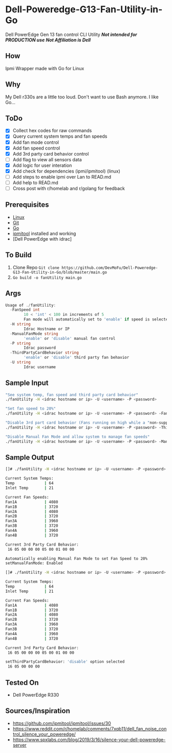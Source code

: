 # Dell-Poweredge-G13-Fan-Utility-in-Go

Dell PowerEdge Gen 13 fan control CLI Utility
***Not intended for PRODUCTION use***
***Not Affiliation is Dell***

## How

Ipmi Wrapper made with Go for Linux

## Why

My Dell r330s are a little too loud. Don't want to use Bash anymore. I like Go...

## ToDo

- [x] Collect hex codes for raw commands
- [x] Query current system temps and fan speeds
- [x] Add fan mode control
- [x] Add fan speed control
- [x] Add 3rd party card behavior control
- [ ] Add flag to view all sensors data
- [x] Add logic for user interation
- [x] Add check for dependencies (ipmi/ipmitool) (linux)
- [ ] Add steps to enable ipmi over Lan to READ.md
- [ ] Add help to READ.md
- [ ] Cross post with r/homelab and r/golang for feedback

## Prerequisites

- [Linux](https://www.linux.org/)
- [Git](https://git-scm.com/)
- [Go](https://golang.org/)
- [ipmitool](http://www.aslab.com/support/kb/224.html) installed and working
- [Dell PowerEdge with idrac]

## To Build

1. Clone Repo `Git clone https://github.com/DevMoFu/Dell-Poweredge-G13-Fan-Utility-in-Go/blob/master/main.go`
2. `Go build -o fanUtility main.go`

## Args

```go
Usage of ./fanUtility:
  -FanSpeed int
        10 < 'int' < 100 in increments of 5
        Fan mode will automatically set to 'enable' if speed is selected (default 888)
  -H string
        Idrac Hostname or IP
  -ManualFanMode string
        'enable' or 'disable' manual fan control
  -P string
        Idrac password
  -ThirdPartyCardBehavior string
        'enable' or 'disable' third party fan behavior
  -U string
        Idrac username
```

## Sample Input

```bash
"See system temp, fan speed and third party card behavior"
./fanUtility -H <idrac hostname or ip> -U <username> -P <password>

"Set fan speed to 20%"
./fanUtility -H <idrac hostname or ip> -U <username> -P <password> -FanSpeed 20

"Disable 3rd part card behavior (Fans running on high while a "non-supported" card is in the PCIe slot)"
./fanUtility -H <idrac hostname or ip> -U <username> -P <password> -ThirdPartyCardBehavior disable

"Disable Manual Fan Mode and allow system to manage fan speeds"
./fanUtility -H <idrac hostname or ip> -U <username> -P <password> -ManualFanMode disable
```

## Sample Output

```bash
[]# ./fanUtility -H <idrac hostname or ip> -U <username> -P <password> -FanSpeed 20

Current System Temps:
Temp             | 64
Inlet Temp       | 21

Current Fan Speeds:
Fan1A            | 4080
Fan1B            | 3720
Fan2A            | 4080
Fan2B            | 3720
Fan3A            | 3960
Fan3B            | 3720
Fan4A            | 3960
Fan4B            | 3720

Current 3rd Party Card Behavior:
 16 05 00 00 00 05 00 01 00 00

Automatically enabling Manual Fan Mode to set Fan Speed to 20%
setManualFanMode: Enabled

[]# ./fanUtility -H <idrac hostname or ip> -U <username> -P <password> -ThirdPartyCardBehavior disable

Current System Temps:
Temp             | 64
Inlet Temp       | 21

Current Fan Speeds:
Fan1A            | 4080
Fan1B            | 3720
Fan2A            | 4080
Fan2B            | 3720
Fan3A            | 3960
Fan3B            | 3720
Fan4A            | 3960
Fan4B            | 3720

Current 3rd Party Card Behavior:
 16 05 00 00 00 05 00 01 00 00

setThirdPartyCardBehavior: 'disable' option selected
 16 05 00 00 00
```

## Tested On

- Dell PowerEdge R330

## Sources/Inspiration

- https://github.com/ipmitool/ipmitool/issues/30
- https://www.reddit.com/r/homelab/comments/7xqb11/dell_fan_noise_control_silence_your_poweredge/
- https://www.spxlabs.com/blog/2019/3/16/silence-your-dell-poweredge-server